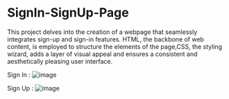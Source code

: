 # SignIn-SignUp-Page
This project delves into the creation of a webpage that seamlessly integrates sign-up and sign-in features. HTML, the backbone of web content, is employed to structure the elements of the page,CSS, the styling wizard, adds a layer of visual appeal and ensures a consistent and aesthetically pleasing user interface.

Sign In :
![image](https://github.com/avinashkr7/SignIn-SignUp-Page/assets/118923593/ebb7aeee-734d-4a2e-bfc5-f075bc7d895e)

Sign Up :
![image](https://github.com/avinashkr7/SignIn-SignUp-Page/assets/118923593/24a01793-d307-48f5-a7ed-03b75b6b47ae)
